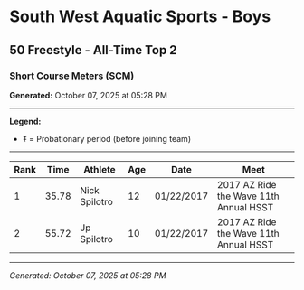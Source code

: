# South West Aquatic Sports - Boys
## 50 Freestyle - All-Time Top 2
### Short Course Meters (SCM)

**Generated:** October 07, 2025 at 05:28 PM

---

**Legend:**
- ‡ = Probationary period (before joining team)

---

| Rank | Time | Athlete | Age | Date | Meet |
|------|------|---------|-----|------|------|
| 1 | 35.78 | Nick Spilotro | 12 | 01/22/2017 | 2017 AZ Ride the Wave 11th Annual HSST |
| 2 | 55.72 | Jp Spilotro | 10 | 01/22/2017 | 2017 AZ Ride the Wave 11th Annual HSST |

---

*Generated: October 07, 2025 at 05:28 PM*
